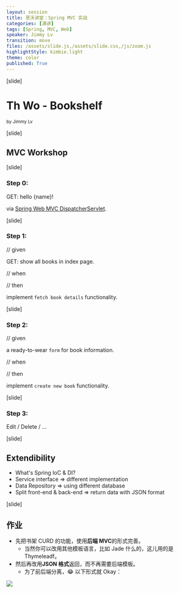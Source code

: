 ```yaml
---
layout: session
title: 思沃讲堂：Spring MVC 实战
categories: [演讲]
tags: [Spring, MVC, Web]
speaker: Jimmy Lv
transition: move
files: /assets/slide.js,/assets/slide.css,/js/zoom.js
highlightStyle: kimbie.light
theme: color
published: True
---
```


[slide]

# Th Wo - Bookshelf
<small>by Jimmy Lv</small>

[slide]

## MVC Workshop

[slide]

### Step 0:

GET: hello {name}! 

via [Spring Web MVC DispatcherServlet](http://docs.spring.io/spring/docs/current/spring-framework-reference/html/mvc.html#mvc-servlet).

[slide]

### Step 1:

// given

GET: show all books in index page.

// when

// then

implement `fetch book details` functionality.

[slide]

### Step 2:

// given

a ready-to-wear `form` for book information.

// when

// then

implement `create new book` functionality.

[slide]

### Step 3:

Edit / Delete / ...

[slide]

## Extendibility

- What's Spring IoC & DI?
- Service interface => different implementation
- Data Repository => using different database
- Split front-end & back-end => return data with JSON format

[slide]

## 作业

- 先把书架 CURD 的功能，使用**后端 MVC**的形式完善。
    + 当然你可以改用其他模板语言，比如 Jade 什么的，这儿用的是 Thymeleadf。
- 然后再改用**JSON 格式**返回，而不再需要后端模板。
    + 为了前后端分离，😂 以下形式就 Okay：

![](https://raw.githubusercontent.com/JimmyLv/images/master/json-format.jpg)

